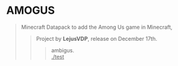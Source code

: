 # AMOGUS

> Minecraft Datapack to add the Among Us game in Minecraft,
>> Project by **LejusVDP**, release on December 17th.  
>> > ambigus.  
>> > <ins>./test</ins>
